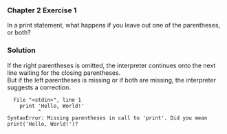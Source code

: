 ### Chapter 2 Exercise 1

In a print statement, what happens if you leave out one of the parentheses, or both?

### Solution

If the right parentheses is omitted, the interpreter continues onto the next line waiting for the closing parentheses.  
But if the left parentheses is missing or if both are missing, the interpreter suggests a correction.

```
  File "<stdin>", line 1
    print 'Hello, World!'
          ^
SyntaxError: Missing parentheses in call to 'print'. Did you mean print('Hello, World!')?
```
